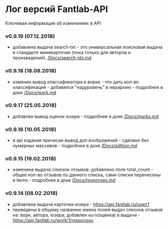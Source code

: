 # Лог версий Fantlab-API
Ключевая информация об изменениях в API


### v0.9.19 (07.12.2018)
 * добавлена выдача search-txt - это универсальная поисковая выдача в стандарте миникарточек (пока только для авторов и произведений). [/Docs/search-ids.md](/Docs/search-ids.md)


### v0.9.18 (18.08.2018)
 * изменен вывод классификатора в ворке - что дать кол-во классификаций - добавился "надуровень" в иерархию - подробнее в доке [/Docs/work.md](/Docs/work.md)


### v0.9.17 (25.05.2018)
 * добавлен вывод оценок юзера - подробнее в доке [/Docs/marks.md](/Docs/marks.md)

### v0.9.16 (10.05.2018)
 * в api издания причесан вывод доп.изображений - сделано без нумерных массивов - подробнее в доке [/Docs/edition.md](/Docs/edition.md)

### v0.9.15 (19.02.2018)
 * изменена выдача спискок отзывов: добавлено поле total_count - общее кол-во отзывов по данного списка, сами списки перенесены в items - подробнее в доке [/Docs/responses.md](/Docs/responses.md)
 

### v0.9.14 (08.02.2018)
 * добавлена выдача карточки юзера - https://api.fantlab.ru/user/1
 * приведены в общему названию имена полей выдач списков отзывов на: ворк, автора, юзера; добавлен `mark`(оценка) в выдачи - https://api.fantlab.ru/work/1/responses


